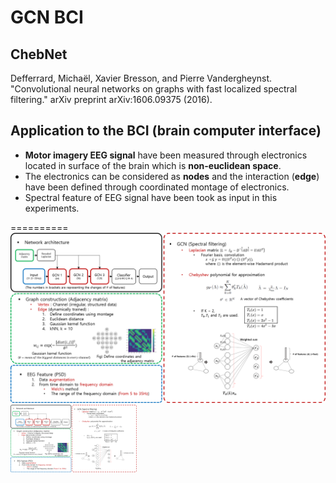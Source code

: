 # GCN BCI

## ChebNet
  Defferrard, Michaël, Xavier Bresson, and Pierre Vandergheynst. "Convolutional neural networks on graphs with fast localized spectral filtering." arXiv preprint arXiv:1606.09375 (2016).

## Application to the BCI (brain computer interface)
 - **Motor imagery EEG signal** have been measured through electronics located in surface of the brain which is **non-euclidean space**.
 - The electronics can be considered as **nodes** and the interaction (**edge**) have been defined through coordinated montage of electronics.
 - Spectral feature of EEG signal have been took as input in this experiments.

==========
![description](./img/description.png)
<img src="./img/description.png" width="40%" height="30%" title="px(픽셀) 크기 설정" alt="RubberDuck"></img>
